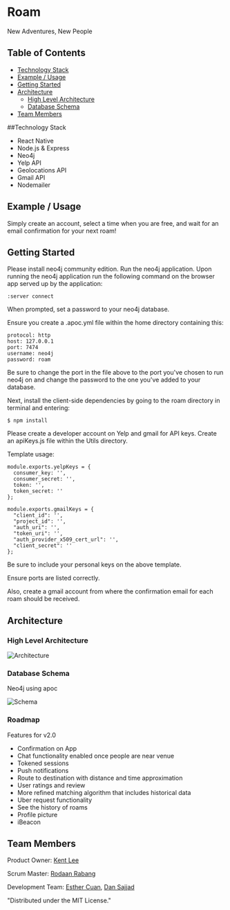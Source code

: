 # Roam

New Adventures, New People

## Table of Contents 

- [Technology Stack](#tech-stack)
- [Example / Usage](#example--usage)
- [Getting Started](#getting-started)
- [Architecture](#architecture)
  - [High Level Architecture](#high-level-architecture)
  - [Database Schema](#database-schema)
- [Team Members](#team-members)

##Technology Stack
- React Native
- Node.js & Express
- Neo4j
- Yelp API
- Geolocations API
- Gmail API
- Nodemailer

## Example / Usage

Simply create an account, select a time when you are free, and wait for an email confirmation for your next roam!

## Getting Started

Please install neo4j community edition. Run the neo4j application. Upon running the neo4j application run the following command on the browser app served up by the application:

```
:server connect
```

When prompted, set a password to your neo4j database.

Ensure you create a .apoc.yml file within the home directory containing this:
```
protocol: http
host: 127.0.0.1
port: 7474
username: neo4j
password: roam
```

Be sure to change the port in the file above to the port you've chosen to run neo4j on and change the password to the one you've added to your database.

Next, install the client-side dependencies by going to the roam directory in terminal and entering:
```
$ npm install
```

Please create a developer account on Yelp and gmail for API keys. Create an apiKeys.js file within the Utils directory.

Template usage: 

```
module.exports.yelpKeys = {
  consumer_key: '',
  consumer_secret: '',
  token: '',
  token_secret: ''
};

module.exports.gmailKeys = {
  "client_id": '',
  "project_id": '',
  "auth_uri": '',
  "token_uri": '',
  "auth_provider_x509_cert_url": '',
  "client_secret": ''
};

```
Be sure to include your personal keys on the above template.

Ensure ports are listed correctly.

Also, create a gmail account from where the confirmation email for each roam should be received.

## Architecture
### High Level Architecture
![Architecture](http://i64.tinypic.com/2zpp661.png)
### Database Schema
Neo4j using apoc

![Schema](http://i65.tinypic.com/ibvuvm.png)

### Roadmap

Features for v2.0

- Confirmation on App
- Chat functionality enabled once people are near venue
- Tokened sessions
- Push notifications 
- Route to destination with distance and time approximation
- User ratings and review
- More refined matching algorithm that includes historical data
- Uber request functionality
- See the history of roams
- Profile picture
- iBeacon

## Team Members

Product Owner: [Kent Lee](https://github.com/kqlee)

Scrum Master: [Rodaan Rabang](https://github.com/rodaan) 

Development Team: [Esther Cuan](https://github.com/esthercuan), [Dan Sajjad](https://github.com/Dansajjad)

"Distributed under the MIT License."